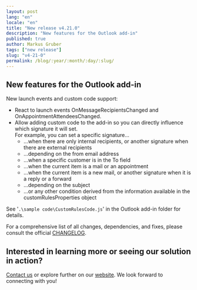 ```yaml
---
layout: post
lang: "en"
locale: "en"
title: "New release v4.21.0"
description: "New features for the Outlook add-in"
published: true
author: Markus Gruber
tags: ["new release"]
slug: "v4-21-0"
permalink: /blog/:year/:month/:day/:slug/
---
```

## New features for the Outlook add-in
New launch events and custom code support:
- React to launch events OnMessageRecipientsChanged and OnAppointmentAttendeesChanged.
- Allow adding custom code to the add-in so you can directly influence which signature it will set.  
  For example, you can set a specific signature…
    - …when there are only internal recipients, or another signature when there are external recipients
    - …depending on the from email address
    - …when a specific customer is in the To field
    - …when the current item is a mail or an appointment
    - …when the current item is a new mail, or another signature when it is a reply or a forward
    - …depending on the subject
    - …or any other condition derived from the information available in the customRulesProperties object  

See '`.\sample code\CustomRulesCode.js`' in the Outlook add-in folder for details.

For a comprehensive list of all changes, dependencies, and fixes, please consult the official [CHANGELOG](https://github.com/Set-OutlookSignatures/Set-OutlookSignatures/blob/main/docs/CHANGELOG.md).

## Interested in learning more or seeing our solution in action?
[Contact us](/contact/) or explore further on our [website](/). We look forward to connecting with you!